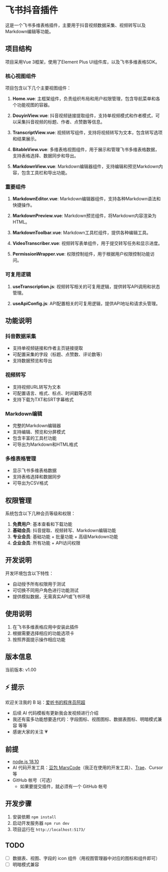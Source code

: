 # 飞书抖音插件

这是一个飞书多维表格插件，主要用于抖音视频数据采集、视频转写以及Markdown编辑等功能。

## 项目结构

项目采用Vue 3框架，使用了Element Plus UI组件库，以及飞书多维表格SDK。

### 核心视图组件

项目包含以下几个主要视图组件：

1. **Home.vue**: 主框架组件，负责组织布局和用户权限管理，包含导航菜单和各个功能视图的容器。

2. **DouyinView.vue**: 抖音视频链接提取组件，支持单视频模式和作者模式，可以采集抖音视频的标题、作者、点赞数等信息。

3. **TranscriptView.vue**: 视频转写组件，支持将视频转写为文本，包含转写选项和结果展示。

4. **BitableView.vue**: 多维表格视图组件，用于展示和管理飞书多维表格数据，支持表格选择、数据同步和导出。

5. **MarkdownView.vue**: Markdown编辑器组件，支持编辑和预览Markdown内容，包含工具栏和导出功能。

### 重要组件

1. **MarkdownEditor.vue**: Markdown编辑器组件，支持各种Markdown语法和快捷操作。

2. **MarkdownPreview.vue**: Markdown预览组件，将Markdown内容渲染为HTML。

3. **MarkdownToolbar.vue**: Markdown工具栏组件，提供各种编辑工具。

4. **VideoTranscriber.vue**: 视频转写表单组件，用于提交转写任务和显示进度。

5. **PermissionWrapper.vue**: 权限控制组件，用于根据用户权限控制功能访问。

### 可复用逻辑

1. **useTranscription.js**: 视频转写相关的可复用逻辑，提供转写API调用和状态管理。

2. **useApiConfig.js**: API配置相关的可复用逻辑，提供API地址和请求头管理。

## 功能说明

### 抖音数据采集

- 支持单视频链接和作者主页链接提取
- 可配置采集的字段（标题、点赞数、评论数等）
- 支持数据预览和导出

### 视频转写

- 支持视频URL转写为文本
- 可配置语言、格式、标点、时间戳等选项
- 支持下载为TXT和SRT字幕格式

### Markdown编辑

- 完整的Markdown编辑器
- 支持编辑、预览和分屏模式
- 包含丰富的工具栏功能
- 可导出为Markdown和HTML格式

### 多维表格管理

- 显示飞书多维表格数据
- 支持表格选择和数据同步
- 可导出为CSV格式

## 权限管理

系统包含以下几种会员等级和权限：

1. **免费用户**: 基本查看和下载功能
2. **基础会员**: 抖音提取、视频转写、Markdown编辑功能
3. **专业会员**: 基础功能 + 批量功能 + 高级Markdown功能
4. **企业会员**: 所有功能 + API访问权限

## 开发说明

开发环境包含以下特性：

- 自动授予所有权限用于测试
- 可切换不同用户角色进行功能测试
- 提供模拟数据，无需真实API或飞书环境

## 使用说明

1. 在飞书多维表格应用中安装此插件
2. 根据需要选择相应的功能选项卡
3. 按照界面提示操作相应功能

## 版本信息

当前版本: v1.00

## ⚡️ 提示

欢迎关注我的 B 站：[爱听书的程序员阿超](https://space.bilibili.com/521041866)

- 后续 AI 代码模板有更新我会发视频进行介绍
- 我还有蛮多功能想要迭代的：字段图标、视图图标、数据表图标、明暗模式兼容 等等
- 感谢大家的关注 💗

## 前提

- [node.js 18.10](https://nodejs.org/zh-cn/download)
- AI 代码开发工具：[豆包 MarsCode](https://www.marscode.cn/home?active_tab=vscode)（我正在使用的开发工具）、[Trae](https://www.trae.ai/)、Cursor 等
- GitHub 帐号（可选）
  - 如果要提交插件，就必须有一个 GitHub 帐号

## 开发步骤

1. 安装依赖 `npm install`
2. 启动开发服务器 `npm run dev`
3. 项目运行在 `http://localhost:5173/`

## TODO

- [ ] 数据表、视图、字段的 icon 组件（用视图管理器中对应的图标和组件即可）
- [ ] 明暗模式兼容
